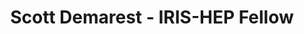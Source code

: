 ---
layout: fellow
pagetype: fellow
shortname: ScottDemarest
permalink: /fellows/ScottDemarest.html
fellow-name: Scott Demarest
title: Scott Demarest - IRIS-HEP Fellow
active: False
dates:
  start: 2022-06-01
  end: 2022-08-10
photo: /assets/images/team/Scott-Demarest.jpg
institution: Florida Institute of Technology
e-mail: sdemarest2019@my.fit.edu
project_title: Enable Dask interopability with xrootd-accessible storage systems
project_goal: >
    Develop an implementation of fsspec, a popular data storage API, that enables it to work with the xrootd accessible storage systems common in HEP. The implementation will enable Dask, and other data analysis Python packages that use fsspec, to work seamlessly with xrootd. The final product will be a middleware software package containing the implmenation itself along with docs, tests and examples.
mentors:
  - Nick Smith (FNAL)
  - Jim Pivarski (Princeton)

proposal: /assets/pdf/fellows-2022/013-proposal-Scott-Demarest.pdf
presentations:
- title: Enable Dask interopability with xrootd-accessible storage systems
  date: 2022-09-28
  url: https://indico.cern.ch/event/1195272/contributions/5064316/attachments/2518072/4329501/Scott_Demarest_Final_Fellows_Presentation.pdf
  meeting: IRIS-HEP Fellows Presentations 2022
  meetingurl: https://indico.cern.ch/event/1195272/
  recordingurl: https://youtu.be/01mHSh-gnXs
  focus-area: as
current_status: >

github-username: ScottDemarest
linkedin-profile: https://www.linkedin.com/in/scott-demarest
---